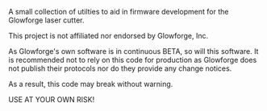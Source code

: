 A small collection of utilties to aid in firmware development for the Glowforge laser cutter.

This project is not affiliated nor endorsed by Glowforge, Inc.  

As Glowforge's own software is in continuous BETA, so will this software.
It is recommended not to rely on this code for production as Glowforge does
not publish their protocols nor do they provide any change notices.
  
As a result, this code may break without warning.
  

USE AT YOUR OWN RISK!
